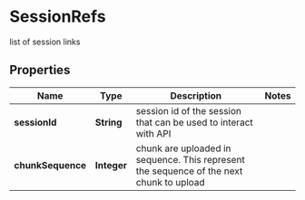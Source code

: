 

# SessionRefs

list of session links 

## Properties

Name | Type | Description | Notes
------------ | ------------- | ------------- | -------------
**sessionId** | **String** | session id of the session that can be used to interact with API  | 
**chunkSequence** | **Integer** | chunk are uploaded in sequence. This represent the sequence of the next chunk to upload  | 



